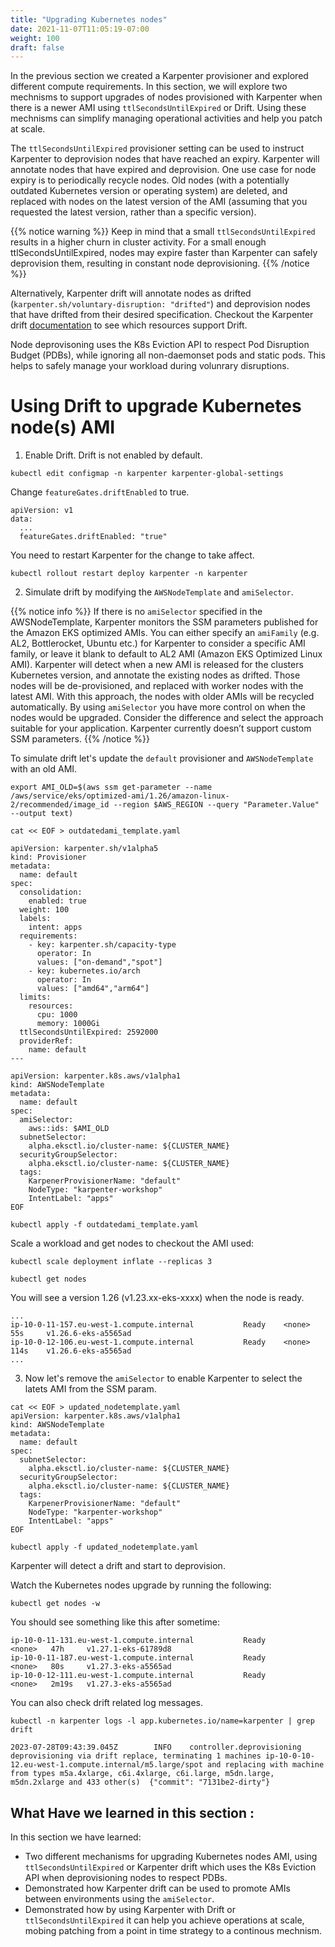 ```yaml
---
title: "Upgrading Kubernetes nodes"
date: 2021-11-07T11:05:19-07:00
weight: 100
draft: false
---
```


In the previous section we created a Karpenter provisioner and explored different compute requirements. In this section, we will explore two mechnisms to support upgrades of nodes provisioned with Karpenter when there is a newer AMI using `ttlSecondsUntilExpired` or Drift. Using these mechnisms can simplify managing operational activities and help you patch at scale.

The `ttlSecondsUntilExpired` provisioner setting can be used to instruct Karpenter to deprovision nodes that have reached an expiry. Karpenter will annotate nodes that have expired and deprovision.  One use case for node expiry is to periodically recycle nodes. Old nodes (with a potentially outdated Kubernetes version or operating system) are deleted, and replaced with nodes on the latest version of the AMI (assuming that you requested the latest version, rather than a specific version).

{{% notice warning %}}
Keep in mind that a small `ttlSecondsUntilExpired` results in a higher churn in cluster activity. For a small enough ttlSecondsUntilExpired, nodes may expire faster than Karpenter can safely deprovision them, resulting in constant node deprovisioning.
{{% /notice %}}

Alternatively, Karpenter drift will annotate nodes as drifted (`karpenter.sh/voluntary-disruption: "drifted"`) and deprovision nodes that have drifted from their desired specification. Checkout the Karpenter drift [documentation](https://karpenter.sh/docs/concepts/deprovisioning/#drift) to see which resources support Drift.

Node deprovisoning uses the K8s Eviction API to respect Pod Disruption Budget (PDBs), while ignoring all non-daemonset pods and static pods. This helps to safely manage your workload during volunrary disruptions.

# Using Drift to upgrade Kubernetes node(s) AMI

1. Enable Drift. Drift is not enabled by default.

```
kubectl edit configmap -n karpenter karpenter-global-settings
```

Change `featureGates.driftEnabled` to true.

```
apiVersion: v1
data:
  ...  
  featureGates.driftEnabled: "true"
```

You need to restart Karpenter for the change to take affect.

```
kubectl rollout restart deploy karpenter -n karpenter
```

2. Simulate drift by modifying the `AWSNodeTemplate` and `amiSelector`.

{{% notice info %}}
If there is no `amiSelector` specified in the AWSNodeTemplate, Karpenter monitors the SSM parameters published for the Amazon EKS optimized AMIs. You can either specify an `amiFamily` (e.g. AL2, Bottlerocket, Ubuntu etc.) for Karpenter to consider a specific AMI family, or leave it blank to default to AL2 AMI (Amazon EKS Optimized Linux AMI). Karpenter will detect when a new AMI is released for the clusters Kubernetes version, and annotate the existing nodes as drifted. Those nodes will be de-provisioned, and replaced with worker nodes with the latest AMI. With this approach, the nodes with older AMIs will be recycled automatically. By using `amiSelector` you have more control on when the nodes would be upgraded. Consider the difference and select the approach suitable for your application. Karpenter currently doesn’t support custom SSM parameters.
{{% /notice %}}

To simulate drift let's update the `default` provisioner and `AWSNodeTemplate` with an old AMI.


```
export AMI_OLD=$(aws ssm get-parameter --name /aws/service/eks/optimized-ami/1.26/amazon-linux-2/recommended/image_id --region $AWS_REGION --query "Parameter.Value" --output text)

cat << EOF > outdatedami_template.yaml

apiVersion: karpenter.sh/v1alpha5
kind: Provisioner
metadata:
  name: default
spec:
  consolidation:
    enabled: true
  weight: 100
  labels:
    intent: apps
  requirements:
    - key: karpenter.sh/capacity-type
      operator: In
      values: ["on-demand","spot"]
    - key: kubernetes.io/arch
      operator: In
      values: ["amd64","arm64"]
  limits:
    resources:
      cpu: 1000
      memory: 1000Gi
  ttlSecondsUntilExpired: 2592000
  providerRef:
    name: default
---

apiVersion: karpenter.k8s.aws/v1alpha1
kind: AWSNodeTemplate
metadata:
  name: default
spec:
  amiSelector:
    aws::ids: $AMI_OLD
  subnetSelector:
    alpha.eksctl.io/cluster-name: ${CLUSTER_NAME}
  securityGroupSelector:
    alpha.eksctl.io/cluster-name: ${CLUSTER_NAME}
  tags:
    KarpenerProvisionerName: "default"
    NodeType: "karpenter-workshop"
    IntentLabel: "apps"
EOF

kubectl apply -f outdatedami_template.yaml
```

Scale a workload and get nodes to checkout the AMI used:

```
kubectl scale deployment inflate --replicas 3

kubectl get nodes

```

You will see a version 1.26 (v1.23.xx-eks-xxxx) when the node is ready.

```
...
ip-10-0-11-157.eu-west-1.compute.internal           Ready    <none>   55s     v1.26.6-eks-a5565ad
ip-10-0-12-106.eu-west-1.compute.internal           Ready    <none>   114s    v1.26.6-eks-a5565ad
...
```

3. Now let's remove the `amiSelector` to enable Karpenter to select the latets AMI from the SSM param.

```
cat << EOF > updated_nodetemplate.yaml
apiVersion: karpenter.k8s.aws/v1alpha1
kind: AWSNodeTemplate
metadata:
  name: default
spec:
  subnetSelector:
    alpha.eksctl.io/cluster-name: ${CLUSTER_NAME}
  securityGroupSelector:
    alpha.eksctl.io/cluster-name: ${CLUSTER_NAME}
  tags:
    KarpenerProvisionerName: "default"
    NodeType: "karpenter-workshop"
    IntentLabel: "apps"
EOF

kubectl apply -f updated_nodetemplate.yaml

```

Karpenter will detect a drift and start to deprovision.

Watch the Kubernetes nodes upgrade by running the following:

```
kubectl get nodes -w
```

You should see something like this after sometime:

```
ip-10-0-11-131.eu-west-1.compute.internal           Ready                      <none>   47h     v1.27.1-eks-61789d8
ip-10-0-11-187.eu-west-1.compute.internal           Ready                      <none>   80s     v1.27.3-eks-a5565ad
ip-10-0-12-111.eu-west-1.compute.internal           Ready                      <none>   2m19s   v1.27.3-eks-a5565ad
```

You can also check drift related log messages.

```
kubectl -n karpenter logs -l app.kubernetes.io/name=karpenter | grep drift
```

```
2023-07-28T09:43:39.045Z        INFO    controller.deprovisioning       deprovisioning via drift replace, terminating 1 machines ip-10-0-10-12.eu-west-1.compute.internal/m5.large/spot and replacing with machine from types m5a.4xlarge, c6i.4xlarge, c6i.large, m5dn.large, m5dn.2xlarge and 433 other(s)  {"commit": "7131be2-dirty"}
```

## What Have we learned in this section : 

In this section we have learned:
* Two different mechanisms for upgrading Kubernetes nodes AMI, using `ttlSecondsUntilExpired` or Karpenter drift which uses the K8s Eviction API when deprovisioning nodes to respect PDBs.
* Demonstrated how Karpenter drift can be used to promote AMIs between environments using the `amiSelector`.
* Demonstrated how by using Karpenter with Drift or `ttlSecondsUntilExpired` it can help you achieve operations at scale, mobing patching from a point in time strategy to a continous mechnism.
